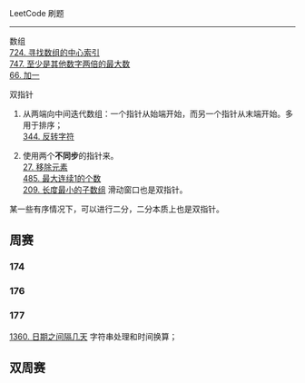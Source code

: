 LeetCode 刷题
***

数组   
    [724. 寻找数组的中心索引](code/724.%20寻找数组的中心索引.md)  
    [747. 至少是其他数字两倍的最大数](code/747.%20至少是其他数字两倍的最大数.md)  
    [66. 加一](code/66.%20加一.md)

双指针 
1. 从两端向中间迭代数组：一个指针从始端开始，而另一个指针从末端开始。多用于排序；   
    [344. 反转字符](code/344.%20反转字符.md) 

2. 使用两个**不同步**的指针来。  
    [27. 移除元素](code/27.%20移除元素.md)  
    [485. 最大连续1的个数](code/485.%20最大连续1的个数.md)   
    [209. 长度最小的子数组](code/209.%20长度最小的子数组.md) 滑动窗口也是双指针。

某一些有序情况下，可以进行二分，二分本质上也是双指针。

## 周赛

### 174

### 176

### 177 
[1360. 日期之间隔几天](code/1360.md) 字符串处理和时间换算；

## 双周赛